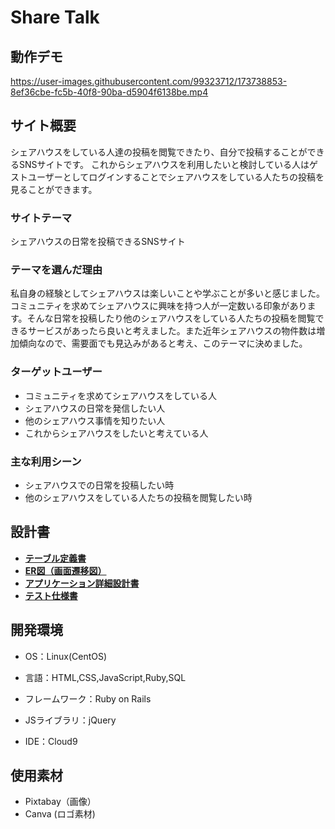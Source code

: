 # Share Talk

## 動作デモ
https://user-images.githubusercontent.com/99323712/173738853-8ef36cbe-fc5b-40f8-90ba-d5904f6138be.mp4

## サイト概要
シェアハウスをしている人達の投稿を閲覧できたり、自分で投稿することができるSNSサイトです。
これからシェアハウスを利用したいと検討している人はゲストユーザーとしてログインすることでシェアハウスをしている人たちの投稿を見ることができます。

### サイトテーマ
シェアハウスの日常を投稿できるSNSサイト

### テーマを選んだ理由
私自身の経験としてシェアハウスは楽しいことや学ぶことが多いと感じました。コミュニティを求めてシェアハウスに興味を持つ人が一定数いる印象があります。そんな日常を投稿したり他のシェアハウスをしている人たちの投稿を閲覧できるサービスがあったら良いと考えました。また近年シェアハウスの物件数は増加傾向なので、需要面でも見込みがあると考え、このテーマに決めました。

### ターゲットユーザー
- コミュニティを求めてシェアハウスをしている人
- シェアハウスの日常を発信したい人
- 他のシェアハウス事情を知りたい人
- これからシェアハウスをしたいと考えている人

### 主な利用シーン
- シェアハウスでの日常を投稿したい時
- 他のシェアハウスをしている人たちの投稿を閲覧したい時

## 設計書
- [**テーブル定義書**](https://docs.google.com/spreadsheets/d/1V9HXOliWJz9fA_3khfXumAx4KUzB731SUdiYZGjBy9k/edit#gid=496126025)
- [**ER図（画面遷移図）**](https://app.diagrams.net/#G1ns1spdnQLsgCLQJW2yaWqxzzx3SIaxyE)
- [**アプリケーション詳細設計書**](https://docs.google.com/spreadsheets/d/1wN8SCCYZsfakOJ4vz7OWjoRTpx9cRCcYsH5aILmmqxc/edit#gid=2133469642)
- [**テスト仕様書**](https://docs.google.com/spreadsheets/d/1s3KRGbNpnwMpLHDJh_Tg5lzKt2pOc4J7/edit#gid=1511467858)

## 開発環境
- OS：Linux(CentOS)
- 言語：HTML,CSS,JavaScript,Ruby,SQL


- フレームワーク：Ruby on Rails
- JSライブラリ：jQuery
- IDE：Cloud9


## 使用素材
- Pixtabay（画像）
- Canva (ロゴ素材)
